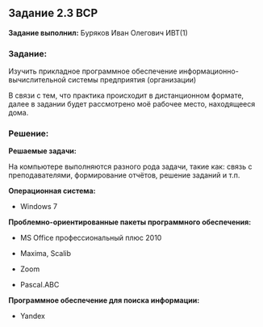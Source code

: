 ## Задание 2.3 ВСР

**Задание выполнил:** Буряков Иван Олегович ИВТ(1)

### Задание:

Изучить прикладное программное обеспечение информационно-вычислительной системы предприятия (организации)

В связи с тем, что практика происходит в дистанционном формате, далее в задании будет рассмотрено моё рабочее место, находящееся дома.

### Решение:

**Решаемые задачи:**

На компьютере выполняются разного рода задачи, такие как: связь с преподавателями, формирование отчётов, решение заданий и т.п.

**Операционная система:**

* Windows 7

**Проблемно-ориентированные пакеты программного обеспечения:**

* MS Office профессиональный плюс 2010

* Maxima, Scalib 

* Zoom

* Pascal.ABC

**Программное обеспечение для поиска информации:**

* Yandex
